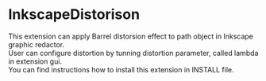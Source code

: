 
# InkscapeDistorison

This extension can apply Barrel distorsion effect to path object in Inkscape graphic redactor.  
User can configure distortion by tunning distortion parameter, called lambda in extension gui.  
You can find instructions how to install this extension in INSTALL file.
